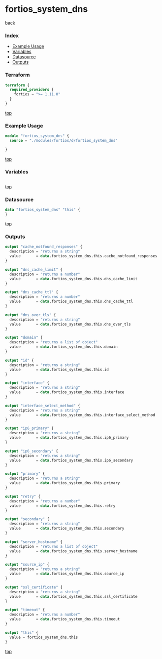 # fortios_system_dns

[back](../fortios.md)

### Index

- [Example Usage](#example-usage)
- [Variables](#variables)
- [Datasource](#datasource)
- [Outputs](#outputs)

### Terraform

```terraform
terraform {
  required_providers {
    fortios = ">= 1.11.0"
  }
}
```

[top](#index)

### Example Usage

```terraform
module "fortios_system_dns" {
  source = "./modules/fortios/d/fortios_system_dns"

}
```

[top](#index)

### Variables

```terraform
```

[top](#index)

### Datasource

```terraform
data "fortios_system_dns" "this" {
}
```

[top](#index)

### Outputs

```terraform
output "cache_notfound_responses" {
  description = "returns a string"
  value       = data.fortios_system_dns.this.cache_notfound_responses
}

output "dns_cache_limit" {
  description = "returns a number"
  value       = data.fortios_system_dns.this.dns_cache_limit
}

output "dns_cache_ttl" {
  description = "returns a number"
  value       = data.fortios_system_dns.this.dns_cache_ttl
}

output "dns_over_tls" {
  description = "returns a string"
  value       = data.fortios_system_dns.this.dns_over_tls
}

output "domain" {
  description = "returns a list of object"
  value       = data.fortios_system_dns.this.domain
}

output "id" {
  description = "returns a string"
  value       = data.fortios_system_dns.this.id
}

output "interface" {
  description = "returns a string"
  value       = data.fortios_system_dns.this.interface
}

output "interface_select_method" {
  description = "returns a string"
  value       = data.fortios_system_dns.this.interface_select_method
}

output "ip6_primary" {
  description = "returns a string"
  value       = data.fortios_system_dns.this.ip6_primary
}

output "ip6_secondary" {
  description = "returns a string"
  value       = data.fortios_system_dns.this.ip6_secondary
}

output "primary" {
  description = "returns a string"
  value       = data.fortios_system_dns.this.primary
}

output "retry" {
  description = "returns a number"
  value       = data.fortios_system_dns.this.retry
}

output "secondary" {
  description = "returns a string"
  value       = data.fortios_system_dns.this.secondary
}

output "server_hostname" {
  description = "returns a list of object"
  value       = data.fortios_system_dns.this.server_hostname
}

output "source_ip" {
  description = "returns a string"
  value       = data.fortios_system_dns.this.source_ip
}

output "ssl_certificate" {
  description = "returns a string"
  value       = data.fortios_system_dns.this.ssl_certificate
}

output "timeout" {
  description = "returns a number"
  value       = data.fortios_system_dns.this.timeout
}

output "this" {
  value = fortios_system_dns.this
}
```

[top](#index)